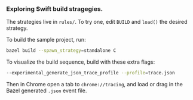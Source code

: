 ### Exploring Swift build stragegies.

The strategies live in `rules/`. To try one, edit `BUILD` and `load()` the desired strategy.

To build the sample project, run:

```sh
bazel build --spawn_strategy=standalone C
```

To visualize the build sequence, build with these extra flags:

```sh
--experimental_generate_json_trace_profile --profile=trace.json
```

Then in Chrome open a tab to `chrome://tracing`, and load or drag in the Bazel generated `.json` event file.
